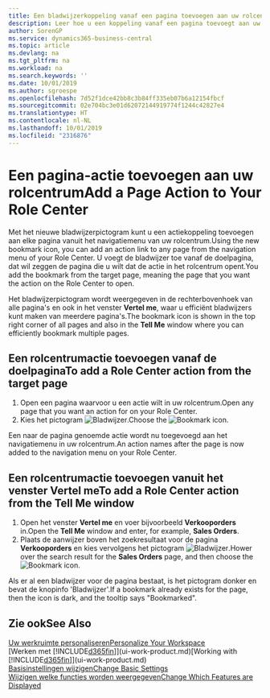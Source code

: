 ```yaml
---
title: Een bladwijzerkoppeling vanaf een pagina toevoegen aan uw rolcentrum | Microsoft Docs
description: Leer hoe u een koppeling vanaf een pagina toevoegt aan uw rolcentrum.
author: SorenGP
ms.service: dynamics365-business-central
ms.topic: article
ms.devlang: na
ms.tgt_pltfrm: na
ms.workload: na
ms.search.keywords: ''
ms.date: 10/01/2019
ms.author: sgroespe
ms.openlocfilehash: 7d52f1dce42bb8c3b84ff335eb07b6a12154fbcf
ms.sourcegitcommit: 02e704bc3e01d62072144919774f1244c42827e4
ms.translationtype: HT
ms.contentlocale: nl-NL
ms.lasthandoff: 10/01/2019
ms.locfileid: "2316876"
---
```

# <a name="add-a-page-action-to-your-role-center"></a><span data-ttu-id="66af1-103">Een pagina-actie toevoegen aan uw rolcentrum</span><span class="sxs-lookup"><span data-stu-id="66af1-103">Add a Page Action to Your Role Center</span></span>
<span data-ttu-id="66af1-104">Met het nieuwe bladwijzerpictogram kunt u een actiekoppeling toevoegen aan elke pagina vanuit het navigatiemenu van uw rolcentrum.</span><span class="sxs-lookup"><span data-stu-id="66af1-104">Using the new bookmark icon, you can add an action link to any page from the navigation menu of your Role Center.</span></span> <span data-ttu-id="66af1-105">U voegt de bladwijzer toe vanaf de doelpagina, dat wil zeggen de pagina die u wilt dat de actie in het rolcentrum opent.</span><span class="sxs-lookup"><span data-stu-id="66af1-105">You add the bookmark from the target page, meaning the page that you want the action on the Role Center to open.</span></span>

<span data-ttu-id="66af1-106">Het bladwijzerpictogram wordt weergegeven in de rechterbovenhoek van alle pagina's en ook in het venster **Vertel me**, waar u efficiënt bladwijzers kunt maken van meerdere pagina's.</span><span class="sxs-lookup"><span data-stu-id="66af1-106">The bookmark icon is shown in the top right corner of all pages and also in the **Tell Me** window where you can efficiently bookmark multiple pages.</span></span>

## <a name="to-add-a-role-center-action-from-the-target-page"></a><span data-ttu-id="66af1-107">Een rolcentrumactie toevoegen vanaf de doelpagina</span><span class="sxs-lookup"><span data-stu-id="66af1-107">To add a Role Center action from the target page</span></span>
1. <span data-ttu-id="66af1-108">Open een pagina waarvoor u een actie wilt in uw rolcentrum.</span><span class="sxs-lookup"><span data-stu-id="66af1-108">Open any page that you want an action for on your Role Center.</span></span>
2. <span data-ttu-id="66af1-109">Kies het pictogram ![Bladwijzer](media/ui_bookmark_icon.png "Bladwijzer").</span><span class="sxs-lookup"><span data-stu-id="66af1-109">Choose the ![Bookmark](media/ui_bookmark_icon.png "Bookmark") icon.</span></span>

<span data-ttu-id="66af1-110">Een naar de pagina genoemde actie wordt nu toegevoegd aan het navigatiemenu in uw rolcentrum.</span><span class="sxs-lookup"><span data-stu-id="66af1-110">An action names after the page is now added to the navigation menu on your Role Center.</span></span>

## <a name="to-add-a-role-center-action-from-the-tell-me-window"></a><span data-ttu-id="66af1-111">Een rolcentrumactie toevoegen vanuit het venster Vertel me</span><span class="sxs-lookup"><span data-stu-id="66af1-111">To add a Role Center action from the Tell Me window</span></span>
1. <span data-ttu-id="66af1-112">Open het venster **Vertel me** en voer bijvoorbeeld **Verkooporders** in.</span><span class="sxs-lookup"><span data-stu-id="66af1-112">Open the **Tell Me** window and enter, for example, **Sales Orders**.</span></span>
2. <span data-ttu-id="66af1-113">Plaats de aanwijzer boven het zoekresultaat voor de pagina **Verkooporders** en kies vervolgens het pictogram ![Bladwijzer](media/ui_bookmark_icon.png "Bladwijzer").</span><span class="sxs-lookup"><span data-stu-id="66af1-113">Hower over the search result for the **Sales Orders** page, and then choose the ![Bookmark](media/ui_bookmark_icon.png "Bookmark") icon.</span></span>

<span data-ttu-id="66af1-114">Als er al een bladwijzer voor de pagina bestaat, is het pictogram donker en bevat de knopinfo 'Bladwijzer'.</span><span class="sxs-lookup"><span data-stu-id="66af1-114">If a bookmark already exists for the page, then the icon is dark, and the tooltip says "Bookmarked".</span></span>

## <a name="see-also"></a><span data-ttu-id="66af1-115">Zie ook</span><span class="sxs-lookup"><span data-stu-id="66af1-115">See Also</span></span>
[<span data-ttu-id="66af1-116">Uw werkruimte personaliseren</span><span class="sxs-lookup"><span data-stu-id="66af1-116">Personalize Your Workspace</span></span>](ui-personalization-user.md)  
<span data-ttu-id="66af1-117">[Werken met [!INCLUDE[d365fin](includes/d365fin_md.md)]](ui-work-product.md)</span><span class="sxs-lookup"><span data-stu-id="66af1-117">[Working with [!INCLUDE[d365fin](includes/d365fin_md.md)]](ui-work-product.md)</span></span>  
[<span data-ttu-id="66af1-118">Basisinstellingen wijzigen</span><span class="sxs-lookup"><span data-stu-id="66af1-118">Change Basic Settings</span></span>](ui-change-basic-settings.md)  
[<span data-ttu-id="66af1-119">Wijzigen welke functies worden weergegeven</span><span class="sxs-lookup"><span data-stu-id="66af1-119">Change Which Features are Displayed</span></span>](ui-experiences.md)  
